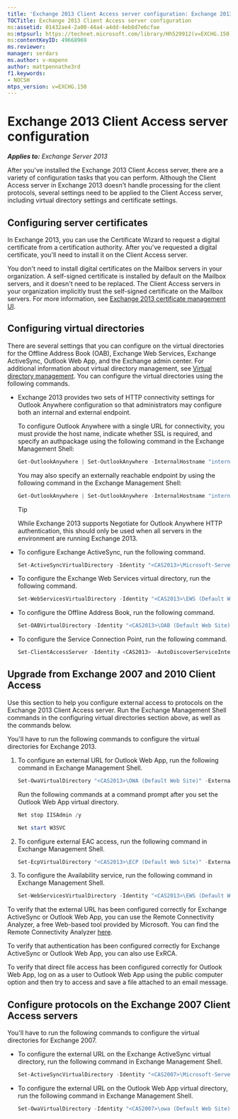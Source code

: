 ```yaml
---
title: 'Exchange 2013 Client Access server configuration: Exchange 2013 Help'
TOCTitle: Exchange 2013 Client Access server configuration
ms:assetid: 01432ae4-2a00-44a4-a4dd-4eb8d7e6cfae
ms:mtpsurl: https://technet.microsoft.com/library/Hh529912(v=EXCHG.150)
ms:contentKeyID: 49668969
ms.reviewer:
manager: serdars
ms.author: v-mapenn
author: mattpennathe3rd
f1.keywords:
- NOCSH
mtps_version: v=EXCHG.150
---
```


# Exchange 2013 Client Access server configuration

_**Applies to:** Exchange Server 2013_

After you've installed the Exchange 2013 Client Access server, there are a variety of configuration tasks that you can perform. Although the Client Access server in Exchange 2013 doesn't handle processing for the client protocols, several settings need to be applied to the Client Access server, including virtual directory settings and certificate settings.

## Configuring server certificates

In Exchange 2013, you can use the Certificate Wizard to request a digital certificate from a certification authority. After you've requested a digital certificate, you'll need to install it on the Client Access server.

You don't need to install digital certificates on the Mailbox servers in your organization. A self-signed certificate is installed by default on the Mailbox servers, and it doesn't need to be replaced. The Client Access servers in your organization implicitly trust the self-signed certificate on the Mailbox servers. For more information, see [Exchange 2013 certificate management UI](exchange-2013-certificate-management-ui-exchange-2013-help.md).

## Configuring virtual directories

There are several settings that you can configure on the virtual directories for the Offline Address Book (OAB), Exchange Web Services, Exchange ActiveSync, Outlook Web App, and the Exchange admin center. For additional information about virtual directory management, see [Virtual directory management](virtual-directory-management-exchange-2013-help.md). You can configure the virtual directories using the following commands.

- Exchange 2013 provides two sets of HTTP connectivity settings for Outlook Anywhere configuration so that administrators may configure both an internal and external endpoint.

  To configure Outlook Anywhere with a single URL for connectivity, you must provide the host name, indicate whether SSL is required, and specify an authpackage using the following command in the Exchange Management Shell:

  ```powershell
  Get-OutlookAnywhere | Set-OutlookAnywhere -InternalHostname "internalServer.contoso.com" -InternalClientAuthenticationMethod Ntlm -InternalClientsRequireSsl $true -IISAuthenticationMethods Negotiate,NTLM,Basic
  ```

  You may also specify an externally reachable endpoint by using the following command in the Exchange Management Shell:

  ```powershell
  Get-OutlookAnywhere | Set-OutlookAnywhere -InternalHostname "internalServer.contoso.com" -InternalClientAuthenticationMethod Ntlm -InternalClientsRequireSsl $true -ExternalHostname "externalServer.company.com" -ExternalClientAuthenticationMethod Basic -ExternalClientsRequireSsl $true -IISAuthenticationMethods Negotiate,NTLM,Basic
  ```

  > [!TIP]
  > While Exchange 2013 supports Negotiate for Outlook Anywhere HTTP authentication, this should only be used when all servers in the environment are running Exchange 2013.

- To configure Exchange ActiveSync, run the following command.

   ```powershell
   Set-ActiveSyncVirtualDirectory -Identity "<CAS2013>\Microsoft-Server-ActiveSync (Default Web Site)" -ExternalUrl "https://mail.contoso.com/Microsoft-Server-ActiveSync"
   ```

- To configure the Exchange Web Services virtual directory, run the following command.

  ```powershell
  Set-WebServicesVirtualDirectory -Identity "<CAS2013>\EWS (Default Web Site)" -ExternalUrl https://mail.contoso.com/EWS/Exchange.asmx
  ```

- To configure the Offline Address Book, run the following command.

  ```powershell
  Set-OABVirtualDirectory -Identity "<CAS2013>\OAB (Default Web Site)" -ExternalUrl "https://mail.contoso.com/OAB"
  ```

- To configure the Service Connection Point, run the following command.

  ```powershell
  Set-ClientAccessServer -Identity <CAS2013> -AutoDiscoverServiceInternalURI https://autodiscover.contoso.com/AutoDiscover/AutoDiscover.xml
  ```

## Upgrade from Exchange 2007 and 2010 Client Access

Use this section to help you configure external access to protocols on the Exchange 2013 Client Access server. Run the Exchange Management Shell commands in the configuring virtual directories section above, as well as the commands below.

You'll have to run the following commands to configure the virtual directories for Exchange 2013.

1. To configure an external URL for Outlook Web App, run the following command in Exchange Management Shell.

   ```powershell
   Set-OwaVirtualDirectory "<CAS2013>\OWA (Default Web Site)" -ExternalUrl https://mail.contoso.com/OWA
   ```

   Run the following commands at a command prompt after you set the Outlook Web App virtual directory.

   ```powershell
   Net stop IISAdmin /y
   ```

   ```powershell
   Net start W3SVC
   ```

2. To configure external EAC access, run the following command in Exchange Management Shell.

   ```powershell
   Set-EcpVirtualDirectory "<CAS2013>\ECP (Default Web Site)" -ExternalUrl https://mail.contoso.com/ECP -InternalURL https://mail.contoso.com/ECP
   ```

3. To configure the Availability service, run the following command in Exchange Management Shell.

   ```powershell
   Set-WebServicesVirtualDirectory -Identity "<CAS2013>\EWS (Default Web Site)" -ExternalURL https://mail.contoso.com/EWS/Exchange.asmx
   ```

To verify that the external URL has been configured correctly for Exchange ActiveSync or Outlook Web App, you can use the Remote Connectivity Analyzer, a free Web-based tool provided by Microsoft. You can find the Remote Connectivity Analyzer [here](https://testconnectivity.microsoft.com/tests/o365).

To verify that authentication has been configured correctly for Exchange ActiveSync or Outlook Web App, you can also use ExRCA.

To verify that direct file access has been configured correctly for Outlook Web App, log on as a user to Outlook Web App using the public computer option and then try to access and save a file attached to an email message.

## Configure protocols on the Exchange 2007 Client Access servers

You'll have to run the following commands to configure the virtual directories for Exchange 2007.

- To configure the external URL on the Exchange ActiveSync virtual directory, run the following command in Exchange Management Shell.

  ```powershell
  Set-ActiveSyncVirtualDirectory -Identity "<CAS2007>\Microsoft-Server-ActiveSync (Default Web Site)" -ExternalUrl https://mail.contoso.com/Microsoft-Server-ActiveSync
  ```

- To configure the external URL on the Outlook Web App virtual directory, run the following command in Exchange Management Shell.

  ```powershell
  Set-OwaVirtualDirectory -Identity "<CAS2007>\owa (Default Web Site)" -ExternalUrl https://legacy.contoso.com/owa
  ```
